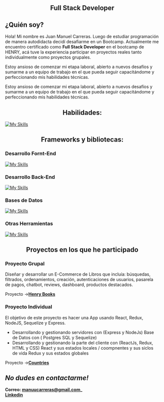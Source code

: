 <h2 align='center'>
 Full Stack Developer 
</h2>

## ¿Quién soy?

Hola! Mi nombre es Juan Manuel Carreras. Luego de estudiar programación de manera autodidacta decidí desafiarme en un Bootcamp. Actualmente me encuentro certificado como **Full Stack Developer** en el bootcamp de HENRY, acá tuve la experiencia participar en proyectos reales tanto individualmente como proyectos grupales.

Estoy ansioso de comenzar mi etapa laboral, abierto a nuevos desafíos y sumarme a un equipo de trabajo en el que pueda seguir capacitándome y perfeccionando mis habilidades técnicas.

Estoy ansioso de comenzar mi etapa laboral, abierto a nuevos desafíos y sumarme a un equipo de trabajo en el que pueda seguir capacitándome y perfeccionando mis habilidades técnicas.

</p>

<h2 align='center'> Habilidades: </h2>

[![My Skills](https://skillicons.dev/icons?i=html,css,javascript)](https://skillicons.dev)

<h2 align='center'>Frameworks y bibliotecas:</h2>

### Desarrollo Fornt-End

[![My Skills](https://skillicons.dev/icons?i=react,redux,vite)](https://skillicons.dev)

### Desarrollo Back-End

[![My Skills](https://skillicons.dev/icons?i=nodejs,express)](https://skillicons.dev)

### Bases de Datos

[![My Skills](https://skillicons.dev/icons?i=postgres,sequelize)](https://skillicons.dev)

### Otras Herramientas

[![My Skills](https://skillicons.dev/icons?i=github,git)](https://skillicons.dev)

<h2 align='center'>Proyectos en los que he participado</h2>

### Proyecto Grupal

Diseñar y desarrollar un E-Commerce de Libros que incluía: búsquedas, filtrados, ordenamientos, creación, autenticaciones de usuarios, pasarela de pagos, chatbot, reviews, dashboard, productos destacados.

Proyecto -><a href='https://github.com/scch94/probando-pf'><strong>Henry Books</strong></a>

### Proyecto Individual

El objetivo de este proyecto es hacer una App usando React, Redux, NodeJS, Sequelize y Express.

-   Desarrollando y gestionando servidores con (Express y NodeJs) Base de Datos con ( Postgres SQL y Sequelize)
-   Desarrollando y gestionando la parte del cliente con (ReactJs, Redux, HTML y CSS)
    React y sus estados locales / coompnentes y sus siclos de vida
    Redux y sus estados globales

Proyecto -><a href='https://github.com/JuanMaCarreras/PI-Countries'><strong>Countries</strong></a>

## _No dudes en contactarme!_

**Correo: manuucarreras@gmail.com\_** </br>
**<a href='https://www.linkedin.com/in/manuel-carreras/'>Linkedin</a>**
